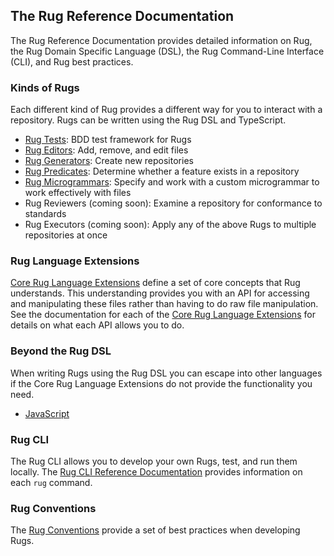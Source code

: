 ## The Rug Reference Documentation

The Rug Reference Documentation provides detailed information on Rug,
the Rug Domain Specific Language (DSL), the Rug Command-Line Interface
(CLI), and Rug best practices.

### Kinds of Rugs

Each different kind of Rug provides a different way for you to
interact with a repository.  Rugs can be written using the Rug DSL and
TypeScript.

-   [Rug Tests](rug-tests.md): BDD test framework for Rugs
-   [Rug Editors](rug-editors.md): Add, remove, and edit files
-   [Rug Generators](rug-generators.md): Create new repositories
-   [Rug Predicates](rug-predicates.md): Determine whether a feature exists in a repository
-   [Rug Microgrammars](rug-microgrammars.md): Specify and work with a custom microgrammar to work effectively with files
-   Rug Reviewers (coming soon): Examine a repository for conformance to standards
-   Rug Executors (coming soon): Apply any of the above Rugs to multiple repositories at once

### Rug Language Extensions

[Core Rug Language Extensions](extensions/index.md) define a set of core concepts that
Rug understands.  This understanding provides you with an API for
accessing and manipulating these files rather than having to do raw
file manipulation.  See the documentation for each of the [Core Rug Language Extensions](extensions/index.md)
for details on what each API allows you to do.

### Beyond the Rug DSL

When writing Rugs using the Rug DSL you can escape into other
languages if the Core Rug Language Extensions do not provide the functionality you
need.

-   [JavaScript](escape/rug-javascript.md)

### Rug CLI

The Rug CLI allows you to develop your own Rugs, test, and run them
locally.  The [Rug CLI Reference Documentation][cli] provides
information on each `rug` command.

[cli]: rug-cli-commands.md


### Rug Conventions

The [Rug Conventions][conventions] provide a set of best practices
when developing Rugs.

[conventions]: rug-conventions.md
